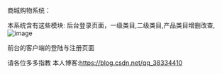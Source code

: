 
商城购物系统：

本系统含有这些模块:
后台登录页面，一级类目,二级类目,产品类目增删改查,
![image](https://github.com/absky/shopping.git/shopping/five.png)

前台的客户端的登陆与注册页面

请各位多多指教
本人博客:https://blog.csdn.net/qq_38334410
